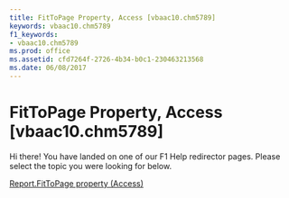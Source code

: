 ```yaml
---
title: FitToPage Property, Access [vbaac10.chm5789]
keywords: vbaac10.chm5789
f1_keywords:
- vbaac10.chm5789
ms.prod: office
ms.assetid: cfd7264f-2726-4b34-b0c1-230463213568
ms.date: 06/08/2017
---
```



# FitToPage Property, Access [vbaac10.chm5789]

Hi there! You have landed on one of our F1 Help redirector pages. Please select the topic you were looking for below.

[Report.FitToPage property (Access)](http://msdn.microsoft.com/library/e2210e28-273b-8eb5-0229-5f6513cf5ae2%28Office.15%29.aspx)

